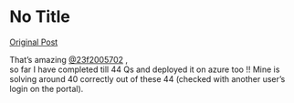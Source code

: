 # No Title

[Original Post](https://discourse.onlinedegree.iitm.ac.in/t/171054/4)

<p>That’s amazing <a class="mention" href="/u/23f2005702">@23f2005702</a> ,<br>
so far I have completed till 44 Qs and deployed it on azure too !! Mine is solving around 40 correctly out of these 44 (checked with another user’s login on the portal).</p>
